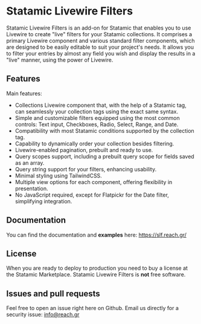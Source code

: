 # Statamic Livewire Filters

Statamic Livewire Filters is an add-on for Statamic that enables you to use Livewire to create "live" filters for your Statamic collections. It comprises a primary Livewire component and various standard filter components, which are designed to be easily editable to suit your project's needs. It allows you to filter your entries by almost any field you wish and display the results in a "live" manner, using the power of Livewire.

## Features

Main features:

- Collections Livewire component that, with the help of a Statamic tag, can seamlessly your collection tags using the exact same syntax.
- Simple and customizable filters equipped using the most common controls: Text input, Checkboxes, Radio, Select, Range, and Date.
- Compatibility with most Statamic conditions supported by the collection tag.
- Capability to dynamically order your collection besides filtering.
- Livewire-enabled pagination, prebuilt and ready to use.
- Query scopes support, including a prebuilt query scope for fields saved as an array.
- Query string support for your filters, enhancing usability.
- Minimal styling using TailwindCSS.
- Multiple view options for each component, offering flexibility in presentation.
- No JavaScript required, except for Flatpickr for the Date filter, simplifying integration.

## Documentation

You can find the documentation and **examples** here: https://slf.reach.gr/

## License 

When you are ready to deploy to production you need to buy a license at the Statamic Marketplace.
Statamic Livewire Filters is **not** free software. 

## Issues and pull requests 

Feel free to open an issue right here on Github. Email us directly for a security issue: info@reach.gr

